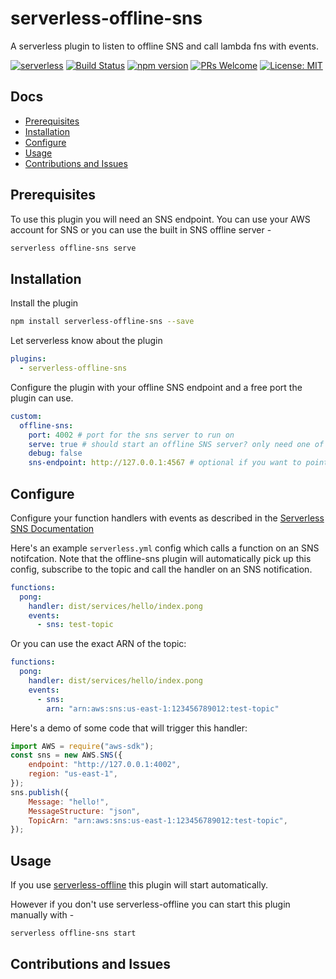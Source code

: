 # serverless-offline-sns
A serverless plugin to listen to offline SNS and call lambda fns with events.

[![serverless](http://public.serverless.com/badges/v3.svg)](http://www.serverless.com)
[![Build Status](https://travis-ci.org/mj1618/serverless-offline-sns.svg?branch=master)](https://travis-ci.org/mj1618/serverless-offline-sns)
[![npm version](https://badge.fury.io/js/serverless-offline-sns.svg)](https://badge.fury.io/js/serverless-offline-sns)
[![PRs Welcome](https://img.shields.io/badge/PRs-welcome-brightgreen.svg)](#contributing)
[![License: MIT](https://img.shields.io/badge/License-MIT-yellow.svg)](https://opensource.org/licenses/MIT)


## Docs
- [Prerequisites](#prerequisites)
- [Installation](#installation)
- [Configure](#configure)
- [Usage](#usage)
- [Contributions and Issues](#contributions-and-issues)

## Prerequisites

To use this plugin you will need an SNS endpoint. You can use your AWS account for SNS or you can use the built in SNS offline server -
```bash
serverless offline-sns serve
```

## Installation

Install the plugin
```bash
npm install serverless-offline-sns --save
```

Let serverless know about the plugin
```YAML
plugins:
  - serverless-offline-sns
```

Configure the plugin with your offline SNS endpoint and a free port the plugin can use.
```YAML
custom:
  offline-sns:
    port: 4002 # port for the sns server to run on
    serve: true # should start an offline SNS server? only need one of these
    debug: false
    sns-endpoint: http://127.0.0.1:4567 # optional if you want to point at a different SNS endpoint
```

## Configure

Configure your function handlers with events as described in the [Serverless SNS Documentation](https://serverless.com/framework/docs/providers/aws/events/sns/)

Here's an example `serverless.yml` config which calls a function on an SNS notifcation. Note that the offline-sns plugin will automatically pick up this config, subscribe to the topic and call the handler on an SNS notification.

```YAML
functions:
  pong:
    handler: dist/services/hello/index.pong
    events:
      - sns: test-topic
```

Or you can use the exact ARN of the topic:
```YAML
functions:
  pong:
    handler: dist/services/hello/index.pong
    events:
      - sns:
        arn: "arn:aws:sns:us-east-1:123456789012:test-topic"
```

Here's a demo of some code that will trigger this handler:

```javascript
import AWS = require("aws-sdk");
const sns = new AWS.SNS({
    endpoint: "http://127.0.0.1:4002",
    region: "us-east-1",
});
sns.publish({
    Message: "hello!",
    MessageStructure: "json",
    TopicArn: "arn:aws:sns:us-east-1:123456789012:test-topic",
});
```

## Usage

If you use [serverless-offline](https://github.com/dherault/serverless-offline) this plugin will start automatically.

However if you don't use serverless-offline you can start this plugin manually with -
```bash
serverless offline-sns start
```

## Contributions and Issues

